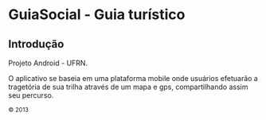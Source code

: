 <h1>GuiaSocial - Guia turístico</h1>
<h2>Introdução</h2>
<p>Projeto Android - UFRN.</p>
<p>O aplicativo se baseia em uma plataforma mobile onde usuários efetuarão a tragetória de sua trilha através de um mapa e gps, compartilhando assim seu percurso.</p>

<small>© 2013</small>
